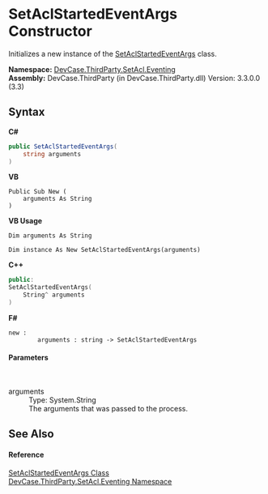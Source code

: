 # SetAclStartedEventArgs Constructor 
 

Initializes a new instance of the <a href="T_DevCase_ThirdParty_SetAcl_Eventing_SetAclStartedEventArgs">SetAclStartedEventArgs</a> class.

**Namespace:**&nbsp;<a href="N_DevCase_ThirdParty_SetAcl_Eventing">DevCase.ThirdParty.SetAcl.Eventing</a><br />**Assembly:**&nbsp;DevCase.ThirdParty (in DevCase.ThirdParty.dll) Version: 3.3.0.0 (3.3)

## Syntax

**C#**<br />
``` C#
public SetAclStartedEventArgs(
	string arguments
)
```

**VB**<br />
``` VB
Public Sub New ( 
	arguments As String
)
```

**VB Usage**<br />
``` VB Usage
Dim arguments As String

Dim instance As New SetAclStartedEventArgs(arguments)
```

**C++**<br />
``` C++
public:
SetAclStartedEventArgs(
	String^ arguments
)
```

**F#**<br />
``` F#
new : 
        arguments : string -> SetAclStartedEventArgs
```


#### Parameters
&nbsp;<dl><dt>arguments</dt><dd>Type: System.String<br />The arguments that was passed to the process.</dd></dl>

## See Also


#### Reference
<a href="T_DevCase_ThirdParty_SetAcl_Eventing_SetAclStartedEventArgs">SetAclStartedEventArgs Class</a><br /><a href="N_DevCase_ThirdParty_SetAcl_Eventing">DevCase.ThirdParty.SetAcl.Eventing Namespace</a><br />